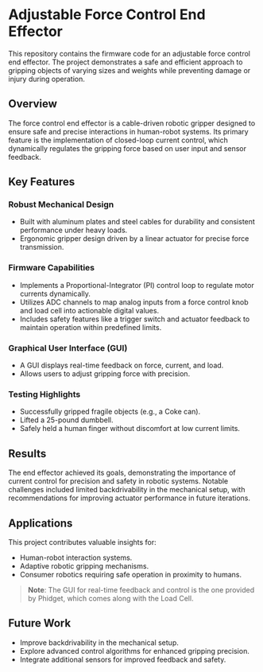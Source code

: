 # Adjustable Force Control End Effector  

This repository contains the firmware code for an adjustable force control end effector. The project demonstrates a safe and efficient approach to gripping objects of varying sizes and weights while preventing damage or injury during operation.  

## Overview  

The force control end effector is a cable-driven robotic gripper designed to ensure safe and precise interactions in human-robot systems. Its primary feature is the implementation of closed-loop current control, which dynamically regulates the gripping force based on user input and sensor feedback.  

## Key Features  

### Robust Mechanical Design  
- Built with aluminum plates and steel cables for durability and consistent performance under heavy loads.  
- Ergonomic gripper design driven by a linear actuator for precise force transmission.  

### Firmware Capabilities  
- Implements a Proportional-Integrator (PI) control loop to regulate motor currents dynamically.  
- Utilizes ADC channels to map analog inputs from a force control knob and load cell into actionable digital values.  
- Includes safety features like a trigger switch and actuator feedback to maintain operation within predefined limits.  

### Graphical User Interface (GUI)  
- A GUI displays real-time feedback on force, current, and load.  
- Allows users to adjust gripping force with precision.  

### Testing Highlights  
- Successfully gripped fragile objects (e.g., a Coke can).  
- Lifted a 25-pound dumbbell.  
- Safely held a human finger without discomfort at low current limits.  

## Results  

The end effector achieved its goals, demonstrating the importance of current control for precision and safety in robotic systems. Notable challenges included limited backdrivability in the mechanical setup, with recommendations for improving actuator performance in future iterations.  

## Applications  

This project contributes valuable insights for:  
- Human-robot interaction systems.  
- Adaptive robotic gripping mechanisms.  
- Consumer robotics requiring safe operation in proximity to humans.  

> **Note**: The GUI for real-time feedback and control is the one provided by Phidget, which comes along with the Load Cell.  

## Future Work  

- Improve backdrivability in the mechanical setup.  
- Explore advanced control algorithms for enhanced gripping precision.  
- Integrate additional sensors for improved feedback and safety.  
